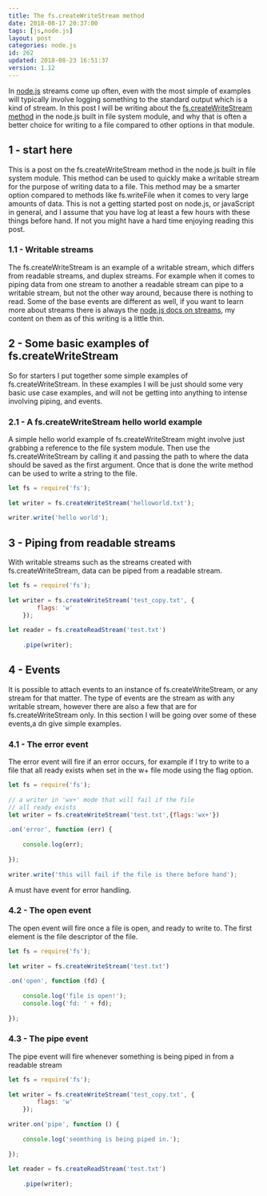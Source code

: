 ```yaml
---
title: The fs.createWriteStream method
date: 2018-08-17 20:37:00
tags: [js,node.js]
layout: post
categories: node.js
id: 262
updated: 2018-08-23 16:51:37
version: 1.12
---
```


In [node.js](https://nodejs.org/en/) streams come up often, even with the most simple of examples will typically involve logging something to the standard output which is a kind of stream. In this post I will be writing about the [fs.createWriteStream method](https://nodejs.org/docs/latest-v8.x/api/fs.html) in the node.js built in file system module, and why that is often a better choice for writing to a file compared to other options in that module.

<!-- more -->

## 1 - start here

This is a post on the fs.createWriteStream method in the node.js built in file system module. This method can be used to quickly make a writable stream for the purpose of writing data to a file. This method may be a smarter option compared to methods like fs.writeFile when it comes to very large amounts of data. This is not a getting started post on node.js, or javaScript in general, and I assume that you have log at least a few hours with these things before hand. If not you might have a hard time enjoying reading this post.

### 1.1 - Writable streams

The fs.createWriteStream is an example of a writable stream, which differs from readable streams, and duplex streams. For example when it comes to piping data from one stream to another a readable stream can pipe to a writable stream, but not the other way around, because there is nothing to read. Some of the base events are different as well, if you want to learn more about streams there is always the [node.js docs on streams](https://nodejs.org/dist/latest-v8.x/docs/api/stream.html), my content on them as of this writing is a little thin.

## 2 - Some basic examples of fs.createWriteStream

So for starters I put together some simple examples of fs.createWriteStream. In these examples I will be just should some very basic use case examples, and will not be getting into anything to intense involving piping, and events.

### 2.1 - A fs.createWriteStream hello world example

A simple hello world example of fs.createWriteStream might involve just grabbing a reference to the file system module. Then use the fs.createWriteStream by calling it and passing the path to where the data should be saved as the first argument. Once that is done the write method can be used to write a string to the file.

```js
let fs = require('fs');
 
let writer = fs.createWriteStream('helloworld.txt');
 
writer.write('hello world');
```

## 3 - Piping from readable streams

With writable streams such as the streams created with fs.createWriteStream, data can be piped from a readable stream.

```js
let fs = require('fs');
 
let writer = fs.createWriteStream('test_copy.txt', {
        flags: 'w'
    });
 
let reader = fs.createReadStream('test.txt')
 
    .pipe(writer);
```

## 4 - Events

It is possible to attach events to an instance of fs.createWriteStream, or any stream for that matter. The type of events are the stream as with any writable stream, however there are also a few that are for fs.createWriteStream only. In this section I will be going over some of these events,a dn give simple examples.

### 4.1 - The error event

The error event will fire if an error occurs, for example if I try to write to a file that all ready exists when set in the w+ file mode using the flag option.

```js
let fs = require('fs');
 
// a writer in 'wx+' mode that will fail if the file
// all ready exists
let writer = fs.createWriteStream('test.txt',{flags:'wx+'})
 
.on('error', function (err) {
 
    console.log(err);
 
});
 
writer.write('this will fail if the file is there before hand');
```

A must have event for error handling.

### 4.2 - The open event

The open event will fire once a file is open, and ready to write to. The first element is the file descriptor of the file.

```js
let fs = require('fs');
 
let writer = fs.createWriteStream('test.txt')
 
.on('open', function (fd) {
 
    console.log('file is open!');
    console.log('fd: ' + fd);
 
});
```

### 4.3 - The pipe event

The pipe event will fire whenever something is being piped in from a readable stream

```js
let fs = require('fs');
 
let writer = fs.createWriteStream('test_copy.txt', {
        flags: 'w'
    });
 
writer.on('pipe', function () {
 
    console.log('seomthing is being piped in.');
 
});
 
let reader = fs.createReadStream('test.txt')
 
    .pipe(writer);
```